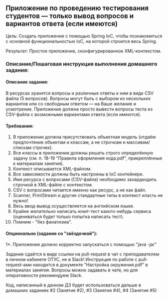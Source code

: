 ## Приложение по проведению тестирования студентов — только вывод вопросов и вариантов ответа (если имеются)

Цель:
Создать приложение с помощью Spring IoC, чтобы познакомиться с основной функциональностью IoC, на которой 
строится весь Spring.

Результат: Простое приложение, сконфигурированное XML-контекстом.

### Описание/Пошаговая инструкция выполнения домашнего задания:
#### Описание задания:
В ресурсах хранятся вопросы и различные ответы к ним в виде CSV файла (5 вопросов).
Вопросы могут быть с выбором из нескольких вариантов или со свободным ответом — на Ваше желание и усмотрение.
Приложение должна просто вывести вопросы теста из CSV-файла с возможными вариантами ответа (если имеются).
#### Требования:
1. В приложении должна присутствовать объектная модель (отдаём предпочтение объектам и классам, 
   а не строчкам и массивам/спискам строчек).
2. Все классы в приложении должны решать строго определённую задачу 
(см. п. 18-19 "Правила оформления кода.pdf", прикреплённые к материалам занятия).
3. Контекст описывается XML-файлом.
4. Все зависимости должны быть настроены в IoC контейнере.
5. Имя ресурса с вопросами (CSV-файла) необходимо захардкодить строчкой в XML-файле с контекстом.
6. CSV с вопросами читается именно как ресурс, а не как файл.
7. Scanner, PrintStream и другие стандартные типы в контекст класть не нужно!
8. Весь ввод-вывод осуществляется на английском языке.
9. Крайне желательно написать юнит-тест какого-нибудь сервиса (оцениваться будет только попытка написать тест).
10. Помним - "без фанатизма". 

#### Опционально (задание со "звёздочкой"): 
1*. Приложение должно корректно запускаться с помощью "java -jar" 

Задание сдаётся в виде ссылки на pull-request в чат с преподавателем в личном кабинете ОТУС, не в Slack! 
Инструкция по работе с pull-request-ами находится в документе "Настройка окружения.pdf" в материалах занятия. 
Вопросы можно задавать в чате, но для оперативности рекомендуем Slack. 

Код, написанный в данном ДЗ будет использоваться дальше в домашних 
заданиях #2 (Занятие #2), #3 (Занятие #4), #4 (Занятие #5)